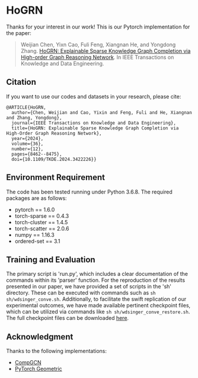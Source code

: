 # HoGRN
Thanks for your interest in our work!
This is our Pytorch implementation for the paper:

>Weijian Chen, Yixn Cao, Fuli Feng, Xiangnan He, and Yongdong Zhang. [HoGRN: Explainable Sparse Knowledge Graph Completion via High-order Graph Reasoning Network](https://arxiv.org/abs/2207.07503). In IEEE Transactions on Knowledge and Data Engineering.

## Citation 
If you want to use our codes and datasets in your research, please cite:
```
@ARTICLE{HoGRN,
  author={Chen, Weijian and Cao, Yixin and Feng, Fuli and He, Xiangnan and Zhang, Yongdong},
  journal={IEEE Transactions on Knowledge and Data Engineering}, 
  title={HoGRN: Explainable Sparse Knowledge Graph Completion via High-Order Graph Reasoning Network}, 
  year={2024},
  volume={36},
  number={12},
  pages={8462--8475},
  doi={10.1109/TKDE.2024.3422226}}
```
## Environment Requirement
The code has been tested running under Python 3.6.8. The required packages are as follows:
* pytorch == 1.6.0
* torch-sparse == 0.4.3
* torch-cluster == 1.4.5
* torch-scatter == 2.0.6
* numpy == 1.16.3
* ordered-set == 3.1

## Training and Evaluation
The primary script is 'run.py', which includes a clear documentation of the commands within its 'parser' function.
For the reproduction of the results presented in our paper, we have provided a set of scripts in the 'sh' directory. These can be executed with commands such as ```sh sh/wdsinger_conve.sh```. 
Additionally, to facilitate the swift replication of our experimental outcomes, we have made available pertinent checkpoint files, which can be utilized via commands like ```sh sh/wdsinger_conve_restore.sh```.
The full checkpoint files can be downloaded [here](https://drive.google.com/file/d/1Oo81Ge15FS2S5zHYtqb4jH4nn6HZegfA/view?usp=drive_link).
 
## Acknowledgment
Thanks to the following implementations:
* [CompGCN](https://github.com/malllabiisc/CompGCN)
* [PyTorch Geometric](https://github.com/pyg-team/pytorch_geometric)
